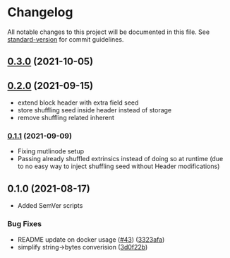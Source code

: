 # Changelog

All notable changes to this project will be documented in this file. See [standard-version](https://github.com/conventional-changelog/standard-version) for commit guidelines.

## [0.3.0](https://github.com/mangata-finance/mangata-node/compare/v0.2.0...v0.3.0) (2021-10-05)

## [0.2.0](https://github.com/mangata-finance/mangata-node/compare/v0.1.0...v0.2.0) (2021-09-15)
- extend block header with extra field seed
- store shuffling seed inside header instead of storage
- remove shuffling related inherent

### [0.1.1](https://github.com/mangata-finance/mangata-node/compare/v0.1.0...v0.1.1) (2021-09-09)
- Fixing mutlinode setup
- Passing already shuffled extrinsics instead of doing so at runtime (due to no easy way to inject shuffling seed without Header modifications)

## 0.1.0 (2021-08-17)

- Added SemVer scripts

### Bug Fixes

- README update on docker usage ([#43](https://github.com/mangata-finance/mangata-node/issues/43)) ([3323afa](https://github.com/mangata-finance/mangata-node/commit/3323afae5a44859997788a4a83f0b3532be2f115))
- simplify string->bytes converision ([3d0f22b](https://github.com/mangata-finance/mangata-node/commit/3d0f22b2495a040698380f6fc3ee4e94ec8515a2))
